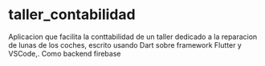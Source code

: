 # taller_contabilidad
Aplicacion que facilita la conttabilidad de un taller dedicado a la reparacion de lunas de los coches, escrito usando Dart sobre framework Flutter y VSCode,. Como backend firebase
